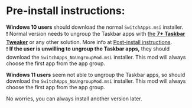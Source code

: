 # Pre-install instructions:

**Windows 10 users** should download the normal `SwitchApps.msi` installer.  
:exclamation: Normal version needs to ungroup the Taskbar apps with [the **7+ Taskbar Tweaker**](https://rammichael.com/7-taskbar-tweaker) or any other solution. More info at [Post-install instructions](https://github.com/dima-iholkin/SwitchApps/blob/dev_24_dotnet-installer/docs/Post-Install.md).  
:exclamation: **If the user is unwilling to ungroup the Taskbar apps,** they should download the `SwitchApps_NoUngroupMod.msi` installer. This mod will always choose the first app from the app group.  

**Windows 11 users** seem not able to ungroup the Taskbar apps, so should download the `SwitchApps_NoUngroupMod.msi` installer. This mod will always choose the first app from the app group.  

No worries, you can always install another version later.
